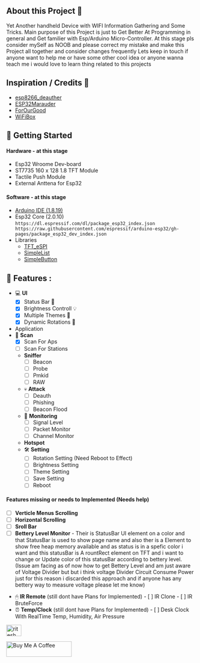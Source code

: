 ## About this Project 👋
Yet Another handheld Device with WIFI Information Gathering and Some Tricks.
Main purpose of this Project is just to Get Better At Programming in general and Get familier with Esp/Arduino Micro-Controller.
At this stage pls consider mySelf as NOOB and please correct my mistake and make this Project all together and consider changes frequently
Lets keep in touch if anyone want to help me or have some other cool idea or anyone wanna teach me i would love to learn thing related to this projects
## Inspiration / Credits 👏
- [esp8266_deauther](https://github.com/SpacehuhnTech/esp8266_deauther)
- [ESP32Marauder](https://github.com/justcallmekoko/ESP32Marauder)
- [ForOurGood](https://www.youtube.com/@ForOurGood/featured)
- [WiFiBox](https://github.com/cifertech/WiFiBox)
## 💼 Getting Started 
#### Hardware - at this stage
- Esp32 Wroome Dev-board
- ST7735 160 x 128 1.8 TFT Module
- Tactile Push Module
- External Anttena for Esp32
#### Software - at this stage
- [Arduino IDE (1.8.19)](https://downloads.arduino.cc/arduino-1.8.19-windows.exe)
- Esp32 Core (2.0.10)
  `https://dl.espressif.com/dl/package_esp32_index.json
  https://raw.githubusercontent.com/espressif/arduino-esp32/gh-pages/package_esp32_dev_index.json`
- Libraries 
  - [TFT_eSPI](https://github.com/Bodmer/TFT_eSPI)
  - [SimpleList](https://github.com/spacehuhn/SimpleList)
  - [SimpleButton](https://github.com/spacehuhn/SimpleButton)
## 🎯 Features :
- 💻 **UI**
    - [x] Status Bar 🎰
    - [x] Brightness Controll 💡
    - [x] Multiple Themes 🎨
    - [x] Dynamic Rotations 📲
 - Application
  - 📡 **Scan**
      - [x] Scan For Aps
      - [ ] Scan For Stations 
    - **Sniffer**
      - [ ] Beacon
      - [ ] Probe
      - [ ] Pmkid
      - [ ] RAW 
    - 💀 **Attack**
      - [ ] Deauth
      - [ ] Phishing
      - [ ] Beacon Flood 
    - 🪬 **Monitoring**
      - [ ] Signal Level 
      - [ ] Packet Monitor
      - [ ] Channel Monitor 
    - **Hotspot**
    - 🛠 **Setting** 
      - [ ] Rotation Setting (Need Reboot to Effect)
      - [ ] Brightness Setting
      - [ ] Theme Setting
      - [ ] Save Setting
      - [ ] Reboot
  #### Features missing or needs to Implemented (Needs help)
- [ ] **Verticle Menus Scrolling**
- [ ] **Horizontal Scrolling**
- [ ] **Sroll Bar**
- [ ] **Bettery Level Monitor** 
      - Their is StatusBar UI element on a color and that StatusBar is used to show page name and also ther is a Element to show free heap memory available
        and as status is in a spefic color i want and this statusBar is A rountRect element on TFT and i want to change or Update color of this statusBar according
        to bettery level.
     (Issue am facing as of now how to get Bettery Level and am just aware of Voltage Divider but but i think voltage Divider Circuit Consume Power just for this reason
     i discarded this approach and if anyone has any bettery way to measure voltage please let me know)
- 🖱 **IR Remote** (still dont have Plans for Implemented)
      - [ ] IR Clone
      - [ ] IR BruteForce
- ⏰ **Temp/Clock** (still dont have Plans for Implemented)
      - [ ] Desk Clock With RealTime Temp, Humidity, Air Pressure

<a href="https://instagram.com/ritesh__pradhan_" target="blank"><img align="center" src="https://raw.githubusercontent.com/rahuldkjain/github-profile-readme-generator/master/src/images/icons/Social/instagram.svg" alt="ritesh__pradhan_" height="30" width="40" /></a>

<a href="https://www.buymeacoffee.com/riteshprado" target="_blank"><img src="https://cdn.buymeacoffee.com/buttons/default-orange.png" alt="Buy Me A Coffee" height="41" width="174"></a>


